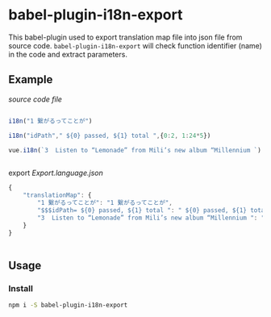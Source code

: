 # babel-plugin-i18n-export

This babel-plugin used to export translation map file into json file from source code. 
`babel-plugin-i18n-export` will check  function identifier (name) in the code and extract parameters.



## Example
 

*source code file*
```js 

i18n("1 繋がるってことが")

i18n("idPath"," ${0} passed, ${1} total ",{0:2, 1:24*5})

vue.i18n(`3  Listen to “Lemonade” from Mili’s new album “Millennium `)
 
```

export *Export.language.json*

```js 
{
    "translationMap": {
        "1 繋がるってことが": "1 繋がるってことが",
        "$$$idPath= ${0} passed, ${1} total ": " ${0} passed, ${1} total ",
        "3  Listen to “Lemonade” from Mili’s new album “Millennium ": "3  Listen to “Lemonade” from Mili’s new album “Millennium ",
    }
}
 
```



## Usage

### Install
```bash
npm i -S babel-plugin-i18n-export
```








